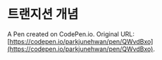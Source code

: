 # 트랜지션 개념

A Pen created on CodePen.io. Original URL: [https://codepen.io/parkjunehwan/pen/QWvdBxo](https://codepen.io/parkjunehwan/pen/QWvdBxo).


